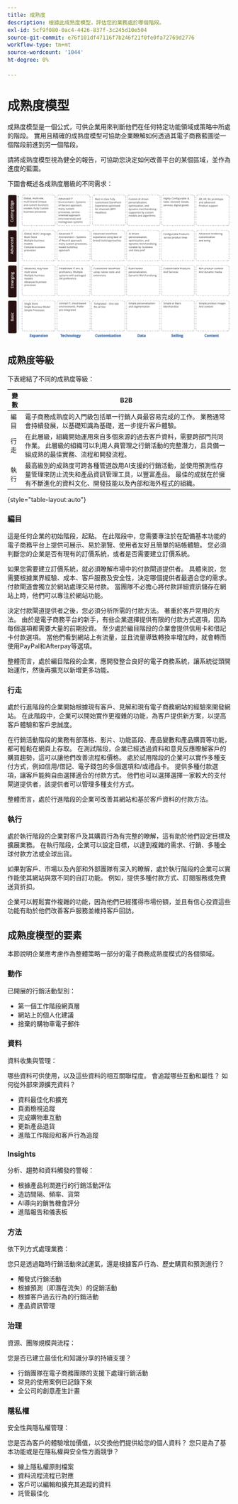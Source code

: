 ```yaml
---
title: 成熟度
description: 根據此成熟度模型，評估您的業務處於哪個階段。
exl-id: 5cf9f080-0ac4-4426-837f-3c245d10e504
source-git-commit: e76f101df47116f7b246f21f0fe0fa72769d2776
workflow-type: tm+mt
source-wordcount: '1044'
ht-degree: 0%

---
```


# 成熟度模型

成熟度模型是一個公式，可供企業用來判斷他們在任何特定功能領域或策略中所處的階段。 實用且精確的成熟度模型可協助企業瞭解如何透過其電子商務藍圖從一個階段前進到另一個階段。

請將成熟度模型視為健全的報告，可協助您決定如何改善平台的某個區域，並作為進度的藍圖。

下圖會概述各成熟度層級的不同需求：

![跨成熟度層級的需求圖表](../../assets/playbooks/maturity-levels.png)

## 成熟度等級

下表總結了不同的成熟度等級：

| 變數 | B2B |
-----------|----------|
| 編目 | 電子商務成熟度的入門級包括單一行銷人員最容易完成的工作。 業務通常會持續發展，以基礎知識為基礎，進一步提升客戶體驗。 |
| 行走 | 在此層級，組織開始運用來自多個來源的過去客戶資料，需要跨部門共同作業。  此層級的組織可以利用人員管理之行銷活動的完整潛力，且具備一組成熟的最佳實務、流程和開發流程。 |
| 執行 | 最高級別的成熟度可跨各種管道啟用AI支援的行銷活動，並使用預測性存量管理來防止流失和產品資訊管理工具，以豐富產品。 最佳的成就在於擁有不斷進化的資料文化、開發技能以及內部和海外程式的組織。 |

{style="table-layout:auto"}

### 編目

這是任何企業的初始階段，起點。 在此階段中，您需要專注於在配備基本功能的電子商務平台上提供可展示、易於瀏覽、使用者友好且簡單的結帳體驗。 您必須判斷您的企業是否有現有的訂價系統，或者是否需要建立訂價系統。

如果您需要建立訂價系統，就必須瞭解市場中的付款閘道提供者。 具體來說，您需要根據業界經驗、成本、客戶服務及安全性，決定哪個提供者最適合您的需求。 付款閘道會獨立於網站處理交易付款。 當團隊不必擔心將付款詳細資訊儲存在網站上時，他們可以專注於網站功能。

決定付款閘道提供者之後，您必須分析所需的付款方法。 著重於客戶常用的方法。 由於是電子商務平台的新手，有些企業選擇提供有限的付款方式選項，因為每個選項都需要大量的前期投資。 至少處於編目階段的企業會提供信用卡和借記卡付款選項。 當他們看到網站上有流量，並且流量導致轉換率增加時，就會轉而使用PayPal和Afterpay等選項。

整體而言，處於編目階段的企業，應開發整合良好的電子商務系統，讓系統從頭開始運作，然後再擴充以新增更多功能。

### 行走

處於行進階段的企業開始根據現有客戶、見解和現有電子商務網站的經驗來開發網站。 在此階段中，企業可以開始實作更複雜的功能，為客戶提供新方案，以提高客戶體驗和客戶忠誠度。

在行銷活動階段的業務有部落格、影片、功能區段、產品變數和產品購買等功能，都可輕鬆在網頁上存取。 在測試階段，企業已經透過資料和意見反應瞭解客戶的購買趨勢，這可以讓他們改善流程和價格。 處於試用階段的企業可以實作多種支付方式，例如信用/借記、電子錢包的多個選項和/或禮品卡。 提供多種付款選項，讓客戶能夠自由選擇適合的付款方式。 他們也可以選擇選擇一家較大的支付閘道提供者，該提供者可以管理多種支付方式。

整體而言，處於行進階段的企業可改善其網站和基於客戶資料的付款方法。

### 執行

處於執行階段的企業對客戶及其購買行為有完整的瞭解，這有助於他們設定目標及擴展業務。 在執行階段，企業可以設定目標，以達到複雜的需求、行銷、多種全球付款方法或全球出貨。

如果對客戶、市場以及內部和外部團隊有深入的瞭解，處於執行階段的企業可以實作能使其網站與眾不同的自訂功能。 例如，提供多種付款方式、訂閱服務或免費送貨折扣。

企業可以輕鬆實作複雜的功能，因為他們已經獲得市場份額，並且有信心投資這些功能有助於他們改善客戶服務並維持客戶回訪。

## 成熟度模型的要素

本節說明企業應考慮作為整體策略一部分的電子商務成熟度模式的各個領域。

### 動作

已開展的行銷活動型別：

- 第一個工作階段網頁層
- 網站上的個人化建議
- 捨棄的購物車電子郵件

### 資料

資料收集與管理：

哪些資料可供使用，以及這些資料的相互關聯程度。 會追蹤哪些互動和屬性？ 如何從外部來源擴充資料？

- 資料最佳化和擴充
- 頁面檢視追蹤
- 完成購物車互動
- 更新產品退貨
- 進階工作階段和客戶行為追蹤

### Insights

分析、趨勢和資料觸發的警報：

- 根據產品利潤進行的行銷活動評估
- 造訪間隔、頻率、貨幣
- AI導向的銷售機會評分
- 進階報告和儀表板

### 方法

依下列方式處理業務：

您只是透過臨時行銷活動來試運氣，還是根據客戶行為、歷史購買和預測進行？

- 觸發式行銷活動
- 根據預測（即潛在流失）的促銷活動
- 根據客戶過去行為的行銷活動
- 產品資訊管理

### 治理

資源、團隊規模與流程：

您是否已建立最佳化和知識分享的持續支援？

- 行銷團隊在電子商務團隊的支援下處理行銷活動
- 常見的使用案例已記錄下來
- 全公司的創意產生計畫

### 隱私權

安全性與隱私權管理：

您是否為客戶的體驗增加價值，以交換他們提供給您的個人資料？ 您只是為了基本功能或是在隱私權與安全性方面競爭？

- 線上隱私權原則檔案
- 資料流程流程已對應
- 客戶可以編輯和擴充其追蹤的資料
- 託管最佳化

